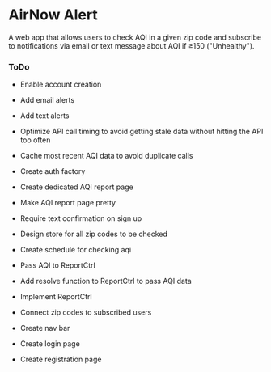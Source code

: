 # AirNow Alert

A web app that allows users to check AQI in a given zip code and subscribe to notifications via email or text message about AQI if ≥150 ("Unhealthy").

### ToDo

* Enable account creation

* Add email alerts

* Add text alerts

* Optimize API call timing to avoid getting stale data without hitting the API too often

* Cache most recent AQI data to avoid duplicate calls

* Create auth factory

* Create dedicated AQI report page

* Make AQI report page pretty

* Require text confirmation on sign up

* Design store for all zip codes to be checked

* Create schedule for checking aqi

* Pass AQI to ReportCtrl

* Add resolve function to ReportCtrl to pass AQI data

* Implement ReportCtrl

* Connect zip codes to subscribed users

* Create nav bar

* Create login page

* Create registration page